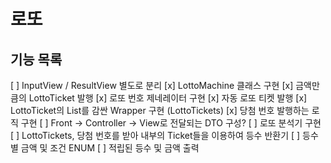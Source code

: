 # 로또
## 기능 목록
[ ] InputView / ResultView 별도로 분리
[x] LottoMachine 클래스 구현
    [x] 금액만큼의 LottoTicket 발행
    [x] 로또 번호 제네레이터 구현
    [x] 자동 로또 티켓 발행
[x] LottoTicket의 List를 감싼 Wrapper 구현 (LottoTickets)
[x] 당첨 번호 발행하는 로직 구현
[ ] Front -> Controller -> View로 전달되는 DTO 구성?
[ ] 로또 분석기 구현
    [ ] LottoTickets, 당첨 번호를 받아 내부의 Ticket들을 이용하여 등수 반환기
    [ ] 등수 별 금액 및 조건 ENUM
    [ ] 적립된 등수 및 금액 출력
